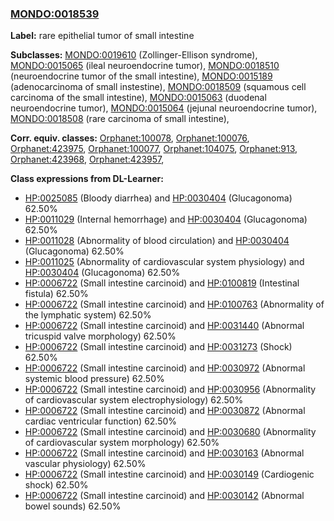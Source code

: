 
### [MONDO:0018539](http://purl.obolibrary.org/obo/MONDO_0018539)
**Label:** rare epithelial tumor of small intestine

**Subclasses:** [MONDO:0019610](http://purl.obolibrary.org/obo/MONDO_0019610) (Zollinger-Ellison syndrome), [MONDO:0015065](http://purl.obolibrary.org/obo/MONDO_0015065) (ileal neuroendocrine tumor), [MONDO:0018510](http://purl.obolibrary.org/obo/MONDO_0018510) (neuroendocrine tumor of the small intestine), [MONDO:0015189](http://purl.obolibrary.org/obo/MONDO_0015189) (adenocarcinoma of small instestine), [MONDO:0018509](http://purl.obolibrary.org/obo/MONDO_0018509) (squamous cell carcinoma of the small intestine), [MONDO:0015063](http://purl.obolibrary.org/obo/MONDO_0015063) (duodenal neuroendocrine tumor), [MONDO:0015064](http://purl.obolibrary.org/obo/MONDO_0015064) (jejunal neuroendocrine tumor), [MONDO:0018508](http://purl.obolibrary.org/obo/MONDO_0018508) (rare carcinoma of small intestine), 

**Corr. equiv. classes:** [Orphanet:100078](http://www.orpha.net/ORDO/Orphanet_100078), [Orphanet:100076](http://www.orpha.net/ORDO/Orphanet_100076), [Orphanet:423975](http://www.orpha.net/ORDO/Orphanet_423975), [Orphanet:100077](http://www.orpha.net/ORDO/Orphanet_100077), [Orphanet:104075](http://www.orpha.net/ORDO/Orphanet_104075), [Orphanet:913](http://www.orpha.net/ORDO/Orphanet_913), [Orphanet:423968](http://www.orpha.net/ORDO/Orphanet_423968), [Orphanet:423957](http://www.orpha.net/ORDO/Orphanet_423957), 

**Class expressions from DL-Learner:**

- [HP:0025085](http://purl.obolibrary.org/obo/HP_0025085) (Bloody diarrhea) and [HP:0030404](http://purl.obolibrary.org/obo/HP_0030404) (Glucagonoma) 62.50%
- [HP:0011029](http://purl.obolibrary.org/obo/HP_0011029) (Internal hemorrhage) and [HP:0030404](http://purl.obolibrary.org/obo/HP_0030404) (Glucagonoma) 62.50%
- [HP:0011028](http://purl.obolibrary.org/obo/HP_0011028) (Abnormality of blood circulation) and [HP:0030404](http://purl.obolibrary.org/obo/HP_0030404) (Glucagonoma) 62.50%
- [HP:0011025](http://purl.obolibrary.org/obo/HP_0011025) (Abnormality of cardiovascular system physiology) and [HP:0030404](http://purl.obolibrary.org/obo/HP_0030404) (Glucagonoma) 62.50%
- [HP:0006722](http://purl.obolibrary.org/obo/HP_0006722) (Small intestine carcinoid) and [HP:0100819](http://purl.obolibrary.org/obo/HP_0100819) (Intestinal fistula) 62.50%
- [HP:0006722](http://purl.obolibrary.org/obo/HP_0006722) (Small intestine carcinoid) and [HP:0100763](http://purl.obolibrary.org/obo/HP_0100763) (Abnormality of the lymphatic system) 62.50%
- [HP:0006722](http://purl.obolibrary.org/obo/HP_0006722) (Small intestine carcinoid) and [HP:0031440](http://purl.obolibrary.org/obo/HP_0031440) (Abnormal tricuspid valve morphology) 62.50%
- [HP:0006722](http://purl.obolibrary.org/obo/HP_0006722) (Small intestine carcinoid) and [HP:0031273](http://purl.obolibrary.org/obo/HP_0031273) (Shock) 62.50%
- [HP:0006722](http://purl.obolibrary.org/obo/HP_0006722) (Small intestine carcinoid) and [HP:0030972](http://purl.obolibrary.org/obo/HP_0030972) (Abnormal systemic blood pressure) 62.50%
- [HP:0006722](http://purl.obolibrary.org/obo/HP_0006722) (Small intestine carcinoid) and [HP:0030956](http://purl.obolibrary.org/obo/HP_0030956) (Abnormality of cardiovascular system electrophysiology) 62.50%
- [HP:0006722](http://purl.obolibrary.org/obo/HP_0006722) (Small intestine carcinoid) and [HP:0030872](http://purl.obolibrary.org/obo/HP_0030872) (Abnormal cardiac ventricular function) 62.50%
- [HP:0006722](http://purl.obolibrary.org/obo/HP_0006722) (Small intestine carcinoid) and [HP:0030680](http://purl.obolibrary.org/obo/HP_0030680) (Abnormality of cardiovascular system morphology) 62.50%
- [HP:0006722](http://purl.obolibrary.org/obo/HP_0006722) (Small intestine carcinoid) and [HP:0030163](http://purl.obolibrary.org/obo/HP_0030163) (Abnormal vascular physiology) 62.50%
- [HP:0006722](http://purl.obolibrary.org/obo/HP_0006722) (Small intestine carcinoid) and [HP:0030149](http://purl.obolibrary.org/obo/HP_0030149) (Cardiogenic shock) 62.50%
- [HP:0006722](http://purl.obolibrary.org/obo/HP_0006722) (Small intestine carcinoid) and [HP:0030142](http://purl.obolibrary.org/obo/HP_0030142) (Abnormal bowel sounds) 62.50%


